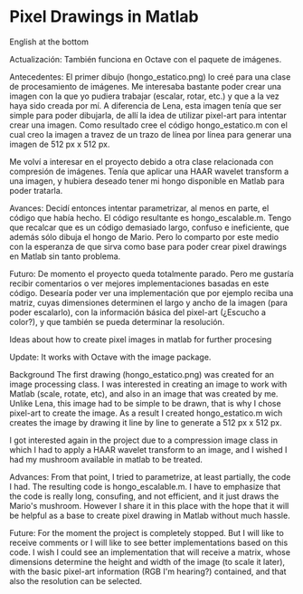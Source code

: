 # Pixel Drawings in Matlab
English at the bottom

Actualización: También funciona en Octave con el paquete de imágenes.

Antecedentes:
El primer dibujo (hongo_estatico.png) lo creé para una clase de procesamiento de imágenes. Me interesaba bastante poder crear una imagen con la que yo pudiera trabajar (escalar, rotar, etc.) y que a la vez haya sido creada por mí. A diferencia de Lena, esta imagen tenía que ser simple para poder dibujarla, de allí la idea de utilizar pixel-art para intentar crear una imagen. Como resultado cree el código hongo_estatico.m con el cual creo la imagen a travez de un trazo de línea por línea para generar una imagen de 512 px x 512 px.

Me volví a interesar en el proyecto debido a otra clase relacionada con compresión de imágenes. Tenía que aplicar una HAAR wavelet transform a una imagen, y hubiera deseado tener mi hongo disponible en Matlab para poder tratarla.

Avances:
Decidí entonces intentar parametrizar, al menos en parte, el código que había hecho. El código resultante es hongo_escalable.m. Tengo que recalcar que es un código demasiado largo, confuso e ineficiente, que además sólo dibuja el hongo de Mario. Pero lo comparto por este medio con la esperanza de que sirva como base para poder crear pixel drawings en Matlab sin tanto problema.

Futuro:
De momento el proyecto queda totalmente parado. Pero me gustaría recibir comentarios o ver mejores implementaciones basadas en este código. Desearía poder ver una implementación que por ejemplo reciba una matriz, cuyas dimensiones determinen el largo y ancho de la imagen (para poder escalarlo), con la información básica del pixel-art (¿Escucho a color?), y que también se pueda determinar la resolución.


Ideas about how to create pixel images in matlab for further procesing

Update: It works with Octave with the image package.

Background
The first drawing (hongo_estatico.png) was created for an image processing class. I was interested in creating an image to work with Matlab (scale, rotate, etc), and also in an image that was created by me. Unlike Lena, this image had to be simple to be drawn, that is why I chose pixel-art to create the image. As a result I created hongo_estatico.m wich creates the image by drawing it line by line to generate a 512 px x 512 px.

I got interested again in the project due to a compression image class in which I had to apply a HAAR wavelet transform to an image, and I wished I had my mushroom available in matlab to be treated.

Advances:
From that point, I tried to parametrize, at least partially, the code I had. The resulting code is hongo_escalable.m. I have to emphasize that the code is really long, consufing, and not efficient, and it just draws the Mario's mushroom. However I share it in this place with the hope that it will be helpful as a base to create pixel drawing in Matlab without much hassle.

Future:
For the moment the project is completely stopped. But I will like to receive comments or I will like to see better implementations based on this code. I wish I could see an implementation that will receive a matrix, whose dimensions determine the height and width of the image (to scale it later), with the basic pixel-art information (RGB I'm hearing?) contained, and that also the resolution can be selected.
